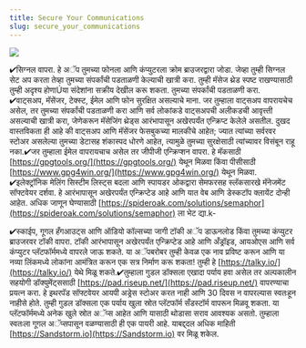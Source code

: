 ```yaml
---
title: Secure Your Communications
slug: secure_your_communications
---
```


![](/images/coverchap_9.jpg)



<span class="highlight_color">✔सिग्नल वापरा.</span> हे अॅप तुमच्या फोनला आणि कंप्युटरला क्रोम ब्राउजरद्वारा जोडा. जेव्हा तुम्ही सिग्नल सेट अप करता तेव्हा तुमच्या संपर्कांची पडताळणी केल्याची खात्री करा. तुम्ही मॅसेज थ्रेड स्पष्ट राखण्यासाठी तुम्ही अदृश्य होणाÚया संदेशांना सक्रीय देखील करू शकता. तुमच्या संपर्कांची पडताळणी करा. <span class="highlight_color">✔वाट्सअप, मॅसेंजर, टेक्स्ट, ईमेल आणि फोन सुरक्षित असल्याचे माना.</span> जर तुम्हाला वाट्सअप वापरायचेच असेल, तर तुमच्या संपर्कांची पडताळणी करा आणि सर्व लोकांकडे वाट्सअपची अलीकडची आवृत्त्ती असल्याची खात्री करा, जेणेकरून मॅसेजिंग थ्रेड्स आरंभापासून अखेरपर्यंत एन्क्रिप्ट केलेले असतील. दुखद वास्तविकता ही आहे की वाट्सअप आणि मॅसेंजर फेसबुकच्या मालकीचे आहेत; ज्यात त्यांच्या सर्वरवर स्टोअर असलेल्या तुमच्या डेटासह शंकास्पद धोरणे आहेत, त्यामुळे तुमच्या सुरक्षेसाठी त्यांच्यावर विसंबून राहू नका.<span class="highlight_color">✔जर तुम्हाला ईमेल वापरायचाच असेल तर जीपीजी एन्क्रिप्शन वापरा.</span> हे मॅकसाठी [https://gpgtools.org/](https://gpgtools.org/)  येथून मिळवा किंवा पीसीसाठी [https://www.gpg4win.org/](https://www.gpg4win.org/) येथून मिळवा. <span class="highlight_color">✔इलेक्ट्रॉनिक मेलिंग सिस्टीम लिस्ट्स बदला आणि स्पायडर ओकद्वारा सेमफरसह स्लॅकसारखे</span> मॅनेजमेंट सॉफ्टवेयर दर्शवा. हे आरंभापासून अखेरपर्यंत एन्क्रिप्टेड आहे आणि यात वेब आणि डेस्कटॉप क्लायेंट दोन्ही आहेत. अधिक जाणून घेण्यासाठी [https://spideroak.com/solutions/semaphor](https://spideroak.com/solutions/semaphor) ला भेट द्या.k-


<span class="highlight_color">✔स्काईप, गूगल हँगआउट्स आणि ऑडियो कॉल्सच्या जागी टॉकी अॅप डाऊनलोड किंवा तुमच्या कंप्युटर ब्राउजरवर टॉकी वापरा.</span> टॉकी आरंभापासून अखेरपर्यंत एन्क्रिप्टेड आहे आणि अँड्रॉइड, आयओएस आणि सर्व कंप्युटर प्लॅटफॉर्ममध्ये वापरले जाऊ शकते. या अॅपबरोबर तुम्ही केवळ एक नाव प्रविष्ट करून आणि या नव्या लिंकमध्ये लोकांना आमंत्रित करून एक सत्र निर्माण करू शकता! तुम्ही हे [https://talky.io/](https://talky.io/) येथे मिळू शकते.<span class="highlight_color">✔तुम्हाला गुडल डॉक्सला एखादा पर्याय हवा असेल</span> तर अल्पकालीन सहयोगी डॉक्युमेंट्ससाठी [https://pad.riseup.net/](https://pad.riseup.net/) वापरण्याचा प्रयत्न करा. हे इथरपॅड सॉफ्टवेयर आयपी अड्रेस स्टोअर करत नाही आणि 30 दिवस न वापरल्यास स्वतःहून नाहीसे होते. तुम्ही गुडल डॉक्सला एक पर्याय खुला स्रोत प्लॅटफॉर्म सँडस्टॉर्म वापरून मिळवू शकता. या प्लॅटफॉर्ममध्ये अनेक खुले स्रोत अॅप्स आहेत आणि यासाठी थोडासा सराव आवश्यक असतो. तुम्हाला स्वतःला गूगल अॅप्सपासून वळण्यासाठी ही एक पायरी आहे. याबद्द्दल अधिक माहिती [https://Sandstorm.io](https://Sandstorm.io)  वर मिळू शकेल.
